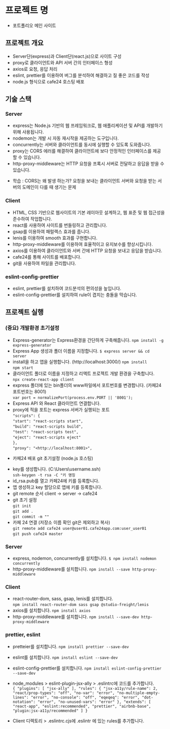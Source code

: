 # 프로젝트 명

- 포트폴리오 메인 사이트

## 프로젝트 개요

- Server단(express)과 Client단(react.js)으로 사이트 구성
- proxy로 클라이언트와 API 서버 간의 인터페이스 형성
- axios로 요청, 응답 처리
- eslint, prettier를 이용하여 버그를 분석하여 해결하고 질 좋은 코드를 작성
- node.js 형식으로 cafe24 호스팅 배포

## 기술 스택

### Server

- express는 Node.js 기반의 웹 프레임워크로, 웹 애플리케이션 및 API를 개발하기 위해 사용됩니다.
- nodemon는 개발 시 자동 재시작을 제공하는 도구입니다.
- concurrently는 서버와 클라이언트를 동시에 실행할 수 있도록 도와줍니다.
- proxy는 CORS 에러를 해결하여 클라이언트에 보다 안정적인 인터페이스를 제공할 수 있습니다.
- http-proxy-middleware는 HTTP 요청을 프록시 서버로 전달하고 응답을 받을 수 있습니다.

* 학습 : CORS는 왜 발생 하는가? 요청을 보내는 클라이언트 서버와 요청을 받는 서버의 도메인이 다를 때 생기는 문제

### Client

- HTML, CSS 기반으로 웹사이트의 기본 레이아웃 설계하고, 웹 표준 및 웹 접근성을 준수하여 작업합니다.
- react를 사용하여 사이트를 번들링하고 관리합니다.
- gsap를 이용하여 패럴랙스 효과를 줍니다.
- lenis를 이용하여 smooth 효과를 구현합니다.
- http-proxy-middleware를 이용하여 효율적이고 유지보수를 향상시킵니다.
- axios를 이용하여 클라이언트와 서버 간에 HTTP 요청을 보내고 응답을 받습니다.
- cafe24를 통해 사이트를 배포합니다.
- git을 사용하여 파일을 관리합니다.

### eslint-config-prettier

- eslint, prettier를 설치하여 코드분석의 편의성을 높입니다.
- eslint-config-prettier를 설치하여 rule이 겹치는 충돌을 막습니다.

## 프로젝트 실행

### (중요) 개발환경 초기설정

- Express-generator는 Express환경을 간단하게 구축해줍니다.
  `npm install -g express-generator`
- Express App 생성과 폴더 이름을 지정합니다.
  `$ express server && cd server`
- install을 하고 앱을 실행합니다. (http://localhost:3000/)
  `npm install`  
  `npm start`
- 클라이언트 폴더로 이름을 지정하고 리액트 프로젝트 개발 환경을 구축합니다.  
  `npx create-react-app client`
- express 폴더에 있는 bin폴더의 www파일에서 포트번호를 변경합니다. (카페24 포트번호는 8001)  
  `var port = normalizePort(process.env.PORT || '8001');`
- Express API 와 React 클라이언트 연결합니다.
- proxy에 적을 포트는 express 서버가 실행되는 포트  
  `"scripts": {`  
   `"start": "react-scripts start",`  
   `"build": "react-scripts build",`  
   `"test": "react-scripts test",`  
   `"eject": "react-scripts eject"`  
  `},`  
  `"proxy": "<http://localhost:8001>",`

* 카페24 배포 git 초기설정 (node.js 호스팅)

- key를 생성합니다. (C:\Users\username\.ssh)  
  `ssh-keygen -t rsa -C "키 명칭`
- id_rsa.pub를 열고 카페24에 키를 등록합니다.
- 앱 생성하고 key 할당으로 앱에 키를 등록합니다.
- git remote 순서 client -> server -> cafe24
- git 초기 설정  
  `git init`  
  `git add .`  
  `git commit -m ""`
- 카페 24 연결 (저장소 이름 확인 git은 제외하고 복사)  
  `git remote add cafe24 user@user01.cafe24app.com:user_user01`  
  `git push cafe24 master`

### Server

- express, nodemon, concurrently를 설치합니다.
  `$ npm install nodemon concurrently`
- http-proxy-middleware를 설치합니다.
  `npm install --save http-proxy-middleware `

### Client

- react-router-dom, sass, gsap, lenis를 설치합니다.  
  `npm install react-router-dom sass gsap @studio-freight/lenis`
- axios를 설치합니다.
  `npm install axios`
- http-proxy-middleware를 설치합니다.
  `npm install --save-dev http-proxy-middleware`

### prettier, eslint

- pretteier를 설치합니다.
  `npm install prettier --save-dev`
- eslint를 설치합니다.
  `npm install eslint --save-dev`
- eslint-config-prettier를 설치합니다.
  `npm install eslint-config-prettier --save-dev`
- node_modules > eslint-plugin-jsx-ally > .eslintrc에 코드를 추가합니다.  
   `{
  "plugins": [
  "jsx-ally"
],
"rules": {
  "jsx-a11y/rule-name": 2,
  "react/prop-types": "off",
  "no-var": "error",
  "no-multiple-empty-lines": "error",
  "no-console": "off",
  "eqeqeq": "error",
  "dot-notation": "error",
  "no-unused-vars": "error"
},
"extends": [
  "react-app",
  "eslint:recommended",
  "prettier",
  "airbnb-base",
  "plugin:jsx-a11y/recommended"
]
}`

- Client 디렉토리 > .eslintrc.cjs에 .eslintr 에 있는 rules를 추가합니다.

